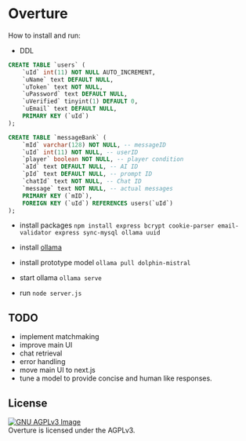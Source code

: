# Overture

How to install and run:

- DDL
```sql
CREATE TABLE `users` (
    `uId` int(11) NOT NULL AUTO_INCREMENT,
    `uName` text DEFAULT NULL,
    `uToken` text NOT NULL,
    `uPassword` text DEFAULT NULL,
    `uVerified` tinyint(1) DEFAULT 0,
    `uEmail` text DEFAULT NULL,
    PRIMARY KEY (`uId`)
);
```

```sql
CREATE TABLE `messageBank` (
    `mId` varchar(128) NOT NULL, -- messageID
    `uId` int(11) NOT NULL, -- userID
    `player` boolean NOT NULL, -- player condition
    `aId` text DEFAULT NULL, -- AI ID
    `pId` text DEFAULT NULL, -- prompt ID
    `chatId` text NOT NULL, -- Chat ID
    `message` text NOT NULL, -- actual messages
    PRIMARY KEY (`mID`),
    FOREIGN KEY (`uId`) REFERENCES users(`uId`)
);
```
<!----->
- install packages
  ```npm install express bcrypt cookie-parser email-validator express sync-mysql ollama uuid```

- install [ollama](https://ollama.com/download)

- install prototype model
```ollama pull dolphin-mistral```

- start ollama
```ollama serve```

- run
```node server.js```

## TODO
- implement matchmaking
- improve main UI
- chat retrieval
- error handling
- move main UI to next.js
- tune a model to provide concise and human like responses.

## License
[![GNU AGPLv3 Image](https://www.gnu.org/graphics/agplv3-with-text-162x68.png)](https://www.gnu.org/licenses/agpl-3.0.html)  
Overture is licensed under the AGPLv3.
